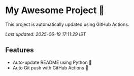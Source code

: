 # My Awesome Project 🚀

This project is automatically updated using GitHub Actions.

_Last updated: 2025-06-19 17:11:29 IST_

## Features
- Auto-update README using Python 🐍
- Auto Git push with GitHub Actions 🤖
